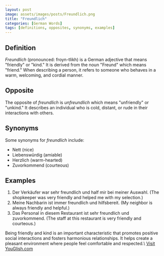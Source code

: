 ```yaml
---
layout: post
image: assets/images/posts/Freundlich.png
title: "Freundlich"
categories: [German Words]
tags: [definitions, opposites, synonyms, examples]
---
```


## Definition

*Freundlich* (pronounced: froyn-tlikh) is a German adjective that means "friendly" or "kind." It is derived from the noun "Freund" which means "friend." When describing a person, it refers to someone who behaves in a warm, welcoming, and cordial manner.

## Opposite

The opposite of *freundlich* is *unfreundlich* which means "unfriendly" or "unkind." It describes an individual who is cold, distant, or rude in their interactions with others.

## Synonyms

Some synonyms for *freundlich* include:

- Nett (nice)
- Liebenswürdig (amiable)
- Herzlich (warm-hearted)
- Zuvorkommend (courteous)

## Examples

1. Der Verkäufer war sehr freundlich und half mir bei meiner Auswahl. (The shopkeeper was very friendly and helped me with my selection.)
2. Meine Nachbarin ist immer freundlich und hilfsbereit. (My neighbor is always friendly and helpful.)
3. Das Personal in diesem Restaurant ist sehr freundlich und zuvorkommend. (The staff at this restaurant is very friendly and courteous.)

Being friendly and kind is an important characteristic that promotes positive social interactions and fosters harmonious relationships. It helps create a pleasant environment where people feel comfortable and respected.\ <a id="yg-widget-0" class="youglish-widget" data-query="Freundlich" data-lang="german" data-components="8412" data-auto-start="0" data-bkg-color="theme_light" data-title="How%20to%20pronounce%20Freundlich%20in%20German"  rel="nofollow" href="https://youglish.com">Visit YouGlish.com</a><script async src="https://youglish.com/public/emb/widget.js" charset="utf-8"></script>